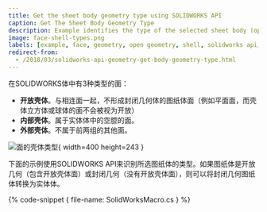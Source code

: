 ```yaml
---
title: Get the sheet body geometry type using SOLIDWORKS API
caption: Get The Sheet Body Geometry Type
description: Example identifies the type of the selected sheet body (open shell, internal shell, external shell)
image: face-shell-types.png
labels: [example, face, geometry, open geometry, shell, solidworks api, topology]
redirect-from:
  - /2018/03/solidworks-api-geometry-get-body-geometry-type.html
---
```

在SOLIDWORKS体中有3种类型的面：

* **开放壳体**。与相连面一起，不形成封闭几何体的图纸体面（例如平面面，而壳体立方体或球体的面不会被视为开放）
* **内部壳体**。属于实体体中的空腔的面。
* **外部壳体**。不属于前两组的其他面。

![面的壳体类型](face-shell-types.png){ width=400 height=243 }

下面的示例使用SOLIDWORKS API来识别所选图纸体的类型。如果图纸体是开放几何（包含开放壳体面）或封闭几何（没有开放壳体面），则可以将封闭几何图纸体转换为实体体。

{% code-snippet { file-name: SolidWorksMacro.cs } %}